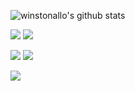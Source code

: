 ![winstonallo's github stats](https://github-readme-stats.vercel.app/api?username=winstonallo&show_icons=true&theme=nord)

![](https://github-profile-summary-cards.vercel.app/api/cards/repos-per-language?username=winstonallo&theme=nord_dark)
![](https://github-profile-summary-cards.vercel.app/api/cards/most-commit-language?username=winstonallo&theme=nord_dark)

![](https://github-profile-summary-cards.vercel.app/api/cards/stats?username=winstonallo&theme=nord_dark)
![](https://github-profile-summary-cards.vercel.app/api/cards/productive-time?username=winstonallo&theme=nord_dark)

![](https://github-profile-summary-cards.vercel.app/api/cards/profile-details?username=winstonallo&theme=nord_dark)
